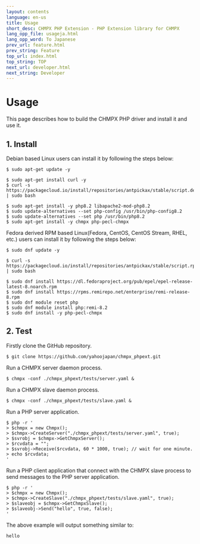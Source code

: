 ```yaml
---
layout: contents
language: en-us
title: Usage
short_desc: CHMPX PHP Extension - PHP Extension library for CHMPX
lang_opp_file: usageja.html
lang_opp_word: To Japanese
prev_url: feature.html
prev_string: Feature
top_url: index.html
top_string: TOP
next_url: developer.html
next_string: Developer
---
```


# Usage
This page describes how to build the CHMPX PHP driver and install it and use it.

## 1. Install
Debian based Linux users can install it by following the steps below:

```
$ sudo apt-get update -y

$ sudo apt-get install curl -y
$ curl -s https://packagecloud.io/install/repositories/antpickax/stable/script.deb.sh | sudo bash

$ sudo apt-get install -y php8.2 libapache2-mod-php8.2
$ sudo update-alternatives --set php-config /usr/bin/php-config8.2
$ sudo update-alternatives --set php /usr/bin/php8.2
$ sudo apt-get install -y chmpx php-pecl-chmpx
```

Fedora derived RPM based Linux(Fedora, CentOS, CentOS Stream, RHEL, etc.) users can install it by following the steps below:

```
$ sudo dnf update -y

$ curl -s https://packagecloud.io/install/repositories/antpickax/stable/script.rpm.sh | sudo bash

$ sudo dnf install https://dl.fedoraproject.org/pub/epel/epel-release-latest-8.noarch.rpm
$ sudo dnf install https://rpms.remirepo.net/enterprise/remi-release-8.rpm
$ sudo dnf module reset php
$ sudo dnf module install php:remi-8.2
$ sudo dnf install -y php-pecl-chmpx
```


## 2. Test

Firstly clone the GitHub repository.
```
$ git clone https://github.com/yahoojapan/chmpx_phpext.git
```

Run a CHMPX server daemon process.
```
$ chmpx -conf ./chmpx_phpext/tests/server.yaml &
```

Run a CHMPX slave daemon process.
```
$ chmpx -conf ./chmpx_phpext/tests/slave.yaml &
```

Run a PHP server application.
```
$ php -r '
> $chmpx = new Chmpx(); 
> $chmpx->CreateServer("./chmpx_phpext/tests/server.yaml", true); 
> $svrobj = $chmpx->GetChmpxServer(); 
> $rcvdata = ""; 
> $svrobj->Receive($rcvdata, 60 * 1000, true); // wait for one minute.
> echo $rcvdata;
'
```

Run a PHP client application that connect with the CHMPX slave process to send messages to the PHP server application.
```
$ php -r '
> $chmpx = new Chmpx();
> $chmpx->CreateSlave("./chmpx_phpext/tests/slave.yaml", true); 
> $slaveobj = $chmpx->GetChmpxSlave();
> $slaveobj->Send("hello", true, false);
'
```

The above example will output something similar to:
```
hello
```

